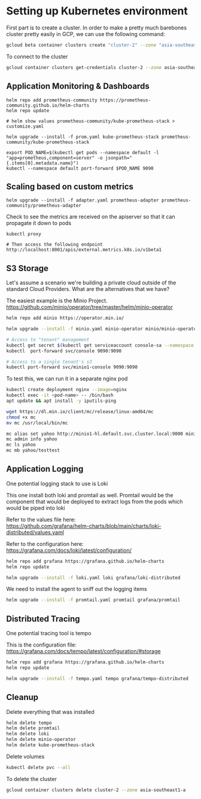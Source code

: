 # Setting up Kubernetes environment

First part is to create a cluster. In order to make a pretty much barebones cluster pretty easily in GCP, we can use the following command:

```bash
gcloud beta container clusters create "cluster-2" --zone "asia-southeast1-a" --no-enable-basic-auth --machine-type "e2-standard-4" --disk-type "pd-standard" --disk-size "100" --metadata disable-legacy-endpoints=true --max-pods-per-node "110" --num-nodes "3" --enable-ip-alias --no-enable-intra-node-visibility --default-max-pods-per-node "110" --no-enable-master-authorized-networks --addons HorizontalPodAutoscaling,HttpLoadBalancing,GcePersistentDiskCsiDriver --enable-autoupgrade --enable-autorepair --max-surge-upgrade 1 --max-unavailable-upgrade 0 --enable-shielded-nodes --node-locations "asia-southeast1-a" --logging=NONE --monitoring=NONE
```

To connect to the cluster

```bash
gcloud container clusters get-credentials cluster-2 --zone asia-southeast1-a
```

## Application Monitoring & Dashboards

```
helm repo add prometheus-community https://prometheus-community.github.io/helm-charts
helm repo update

# helm show values prometheus-community/kube-prometheus-stack > customize.yaml

helm upgrade --install -f prom.yaml kube-prometheus-stack prometheus-community/kube-prometheus-stack

export POD_NAME=$(kubectl get pods --namespace default -l "app=prometheus,component=server" -o jsonpath="{.items[0].metadata.name}")
kubectl --namespace default port-forward $POD_NAME 9090
```

## Scaling based on custom metrics

```
helm upgrade --install -f adapter.yaml prometheus-adapter prometheus-community/prometheus-adapter
```

Check to see the metrics are received on the apiserver so that it can propagate it down to pods

```
kubectl proxy

# Then access the following endpoint
http://localhost:8001/apis/external.metrics.k8s.io/v1beta1
```

## S3 Storage

Let's assume a scenario we're building a private cloud outside of the standard Cloud Providers. What are the alternatives that we have?

The easiest example is the Minio Project. https://github.com/minio/operator/tree/master/helm/minio-operator

```bash
helm repo add minio https://operator.min.io/

helm upgrade --install -f minio.yaml minio-operator minio/minio-operator

# Access to "tenant" management
kubectl get secret $(kubectl get serviceaccount console-sa --namespace default -o jsonpath="{.secrets[0].name}") --namespace default -o jsonpath="{.data.token}" | base64 --decode 
kubectl  port-forward svc/console 9090:9090

# Access to a single tenant's s3
kubectl port-forward svc/minio1-console 9090:9090
```

To test this, we can run it in a separate nginx pod

```bash
kubectl create deployment nginx --image=nginx
kubectl exec -it <pod-name> -- /bin/bash
apt update && apt install -y iputils-ping

wget https://dl.min.io/client/mc/release/linux-amd64/mc
chmod +x mc
mv mc /usr/local/bin/mc

mc alias set yahoo http://minio1-hl.default.svc.cluster.local:9000 minio minio123
mc admin info yahoo
mc ls yahoo
mc mb yahoo/testtest
```

## Application Logging

One potential logging stack to use is Loki

This one install both loki and promtail as well. Promtail would be the component that would be deployed to extract logs from the pods which would be piped into loki

Refer to the values file here:  
https://github.com/grafana/helm-charts/blob/main/charts/loki-distributed/values.yaml

Refer to the configuration here:  
https://grafana.com/docs/loki/latest/configuration/

```bash
helm repo add grafana https://grafana.github.io/helm-charts
helm repo update

helm upgrade --install -f loki.yaml loki grafana/loki-distributed
```

We need to install the agent to sniff out the logging items

```bash
helm upgrade --install -f promtail.yaml promtail grafana/promtail
```

## Distributed Tracing

One potential tracing tool is tempo

This is the configuration file:  
https://grafana.com/docs/tempo/latest/configuration/#storage

```bash
helm repo add grafana https://grafana.github.io/helm-charts
helm repo update

helm upgrade --install -f tempo.yaml tempo grafana/tempo-distributed
```

## Cleanup

Delete everything that was installed

```bash
helm delete tempo
helm delete promtail
helm delete loki
helm delete minio-operator
helm delete kube-prometheus-stack
```

Delete volumes

```bash
kubectl delete pvc --all
```

To delete the cluster

```bash
gcloud container clusters delete cluster-2 --zone asia-southeast1-a
```
